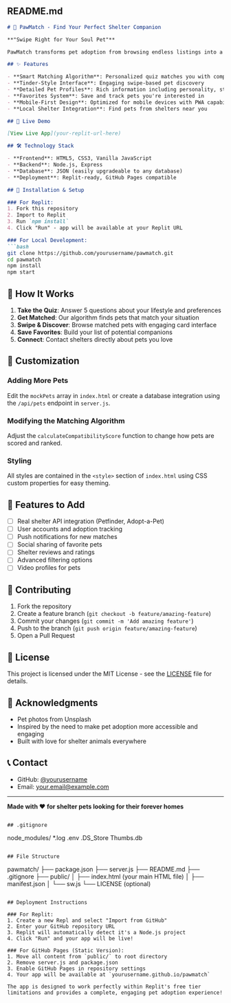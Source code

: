 ## README.md
```markdown
# 🐾 PawMatch - Find Your Perfect Shelter Companion

**"Swipe Right for Your Soul Pet"**

PawMatch transforms pet adoption from browsing endless listings into a personalized, engaging experience that feels like destiny bringing you together with your perfect companion.

## ✨ Features

- **Smart Matching Algorithm**: Personalized quiz matches you with compatible pets
- **Tinder-Style Interface**: Engaging swipe-based pet discovery
- **Detailed Pet Profiles**: Rich information including personality, story, and needs
- **Favorites System**: Save and track pets you're interested in
- **Mobile-First Design**: Optimized for mobile devices with PWA capabilities
- **Local Shelter Integration**: Find pets from shelters near you

## 🚀 Live Demo

[View Live App](your-replit-url-here)

## 🛠️ Technology Stack

- **Frontend**: HTML5, CSS3, Vanilla JavaScript
- **Backend**: Node.js, Express
- **Database**: JSON (easily upgradeable to any database)
- **Deployment**: Replit-ready, GitHub Pages compatible

## 📱 Installation & Setup

### For Replit:
1. Fork this repository
2. Import to Replit
3. Run `npm install`
4. Click "Run" - app will be available at your Replit URL

### For Local Development:
```bash
git clone https://github.com/yourusername/pawmatch.git
cd pawmatch
npm install
npm start
```

## 🎯 How It Works

1. **Take the Quiz**: Answer 5 questions about your lifestyle and preferences
2. **Get Matched**: Our algorithm finds pets that match your situation
3. **Swipe & Discover**: Browse matched pets with engaging card interface
4. **Save Favorites**: Build your list of potential companions
5. **Connect**: Contact shelters directly about pets you love

## 🔧 Customization

### Adding More Pets
Edit the `mockPets` array in `index.html` or create a database integration using the `/api/pets` endpoint in `server.js`.

### Modifying the Matching Algorithm
Adjust the `calculateCompatibilityScore` function to change how pets are scored and ranked.

### Styling
All styles are contained in the `<style>` section of `index.html` using CSS custom properties for easy theming.

## 🌟 Features to Add

- [ ] Real shelter API integration (Petfinder, Adopt-a-Pet)
- [ ] User accounts and adoption tracking
- [ ] Push notifications for new matches
- [ ] Social sharing of favorite pets
- [ ] Shelter reviews and ratings
- [ ] Advanced filtering options
- [ ] Video profiles for pets

## 🤝 Contributing

1. Fork the repository
2. Create a feature branch (`git checkout -b feature/amazing-feature`)
3. Commit your changes (`git commit -m 'Add amazing feature'`)
4. Push to the branch (`git push origin feature/amazing-feature`)
5. Open a Pull Request

## 📄 License

This project is licensed under the MIT License - see the [LICENSE](LICENSE) file for details.

## 💝 Acknowledgments

- Pet photos from Unsplash
- Inspired by the need to make pet adoption more accessible and engaging
- Built with love for shelter animals everywhere

## 📞 Contact

- GitHub: [@yourusername](https://github.com/yourusername)
- Email: your.email@example.com

---

**Made with ❤️ for shelter pets looking for their forever homes**
```

## .gitignore
```
node_modules/
*.log
.env
.DS_Store
Thumbs.db
```

## File Structure
```
pawmatch/
├── package.json
├── server.js
├── README.md
├── .gitignore
├── public/
│   ├── index.html (your main HTML file)
│   ├── manifest.json
│   └── sw.js
└── LICENSE (optional)
```

## Deployment Instructions

### For Replit:
1. Create a new Repl and select "Import from GitHub"
2. Enter your GitHub repository URL
3. Replit will automatically detect it's a Node.js project
4. Click "Run" and your app will be live!

### For GitHub Pages (Static Version):
1. Move all content from `public/` to root directory
2. Remove server.js and package.json
3. Enable GitHub Pages in repository settings
4. Your app will be available at `yourusername.github.io/pawmatch`

The app is designed to work perfectly within Replit's free tier limitations and provides a complete, engaging pet adoption experience!